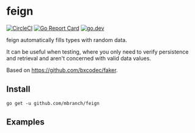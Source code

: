 # feign

[![CircleCI](https://img.shields.io/circleci/build/github/mbranch/feign)](https://circleci.com/gh/mbranch/feign/tree/master)
[![Go Report Card](https://goreportcard.com/badge/github.com/mbranch/feign)](https://goreportcard.com/report/github.com/mbranch/feign)
[![go.dev](https://img.shields.io/badge/go.dev-pkg-007d9c.svg?style=flat)](https://pkg.go.dev/github.com/mbranch/feign)

feign automatically fills types with random data.

It can be useful when testing, where you only need to verify persistence and
retrieval and aren't concerned with valid data values.

Based on https://github.com/bxcodec/faker.

## Install

```
go get -u github.com/mbranch/feign
```

## Examples
